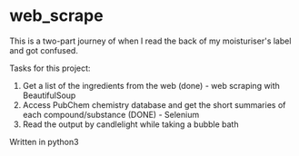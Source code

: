 # web_scrape

This is a two-part journey of when I read the back of my moisturiser's label and got confused.

Tasks for this project:
1. Get a list of the ingredients from the web (done) - web scraping with BeautifulSoup
2. Access PubChem chemistry database and get the short summaries of each compound/substance (DONE) - Selenium
3. Read the output by candlelight while taking a bubble bath

Written in python3
